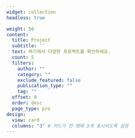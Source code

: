 ```yaml
---
widget: collection
headless: true

weight: 50
content:
  title: Project
  subtitle: ''
  text: 여기에서 다양한 프로젝트를 확인하세요.
  count: 5
  filters:
    author: ""
    category: ""
    exclude_featured: false
    publication_type: ""
    tag: ""
  offset: 0
  order: desc
  page_type: pro
design:
  view: card
  columns: "3" # 카드가 한 행에 3개 표시되도록 설정
---
```

